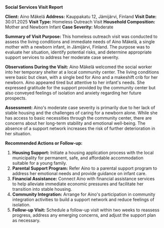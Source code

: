 **Social Services Visit Report**

**Client:** Aino Mäkelä
**Address:** Kauppakatu 12, Jämijärvi, Finland
**Visit Date:** 30.01.2025
**Visit Type:** Homeless Outreach Visit
**Household Composition:** Mother and Newborn Infant
**Case Severity:** Moderate

**Summary of Visit Purpose:**
This homeless outreach visit was conducted to assess the living conditions and immediate needs of Aino Mäkelä, a single mother with a newborn infant, in Jämijärvi, Finland. The purpose was to evaluate her situation, identify potential risks, and determine appropriate support services to address her moderate case severity.

**Observations During the Visit:**
Aino Mäkelä welcomed the social worker into her temporary shelter at a local community center. The living conditions were basic but clean, with a single bed for Aino and a makeshift crib for her newborn. Aino appeared tired but attentive to her infant's needs. She expressed gratitude for the support provided by the community center but also conveyed feelings of isolation and anxiety regarding her future prospects.

**Assessment:**
Aino's moderate case severity is primarily due to her lack of stable housing and the challenges of caring for a newborn alone. While she has access to basic necessities through the community center, there are concerns about her long-term stability and emotional well-being. The absence of a support network increases the risk of further deterioration in her situation.

**Recommended Actions or Follow-up:**
1. **Housing Support:** Initiate a housing application process with the local municipality for permanent, safe, and affordable accommodation suitable for a young family.
2. **Parental Support Program:** Refer Aino to a parental support program to address her emotional needs and provide guidance on infant care.
3. **Financial Assistance:** Connect Aino with financial assistance services to help alleviate immediate economic pressures and facilitate her transition into stable housing.
4. **Community Integration:** Arrange for Aino's participation in community integration activities to build a support network and reduce feelings of isolation.
5. **Follow-up Visit:** Schedule a follow-up visit within two weeks to reassess progress, address any emerging concerns, and adjust the support plan as necessary.